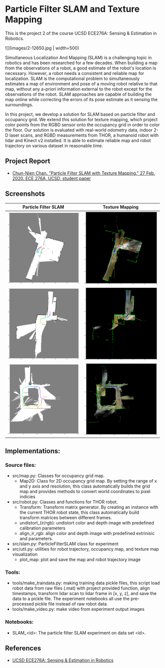 # Particle Filter SLAM and Texture Mapping
This is the project 2 of the course UCSD ECE276A: Sensing & Estimation in Robotics.

![](images/2-12650.jpg | width=500)

Simultaneous Localization And Mapping (SLAM) is a challenging topic in robotics and has been researched for a few decades. When building a map from the observations of a robot, a good estimate of the robot's location is necessary. However, a robot needs a consistent and reliable map for localization. SLAM is the computational problem to simultaneously estimates a map of environment and pose of a moving robot relative to that map, without any a-priori information external to the robot except for the observations of the robot. SLAM approaches are capable of building the map online while correcting the errors of its pose estimate as it sensing the surroundings.

In this project, we develop a solution for SLAM based on particle filter and occupancy grid. We extend this solution for texture mapping, which project color points from the RGBD sensor onto the occupancy grid in order to color the floor. Our solution is evaluated with real-world odometry data, indoor 2-D laser scans, and RGBD measurements from THOR, a humanoid robot with lidar and Kinect v2 installed. It is able to estimate reliable map and robot trajectory on various dataset in reasonable time.


## Project Report

* [Chun-Nien Chan. "Particle Filter SLAM with Texture Mapping." 27 Feb. 2020. ECE 276A, UCSD, student paper](report/particle_filter_slam.pdf)

## Screenshots

Particle Filter SLAM | Texture Mapping
--------------------|---------------------
![](images/0-12000.jpg)|![](images/0c-12000.jpg)
![](images/3-12350.jpg)|![](images/3c-12350.jpg)
![](images/4-28200.jpg)|![](images/4c-28200.jpg)

## Implementations:
### Source files:
- src/map.py: Classes for occupancy grid map.
    - Map2D: Class for 2D occupancy grid map. By setting the range of x and y axis and resolution, this class automatically
    builds the grid map and provides methods to convert world coordinates to pixel indicies
- src/robot.py: Classes and functions for THOR robot.
    - Transform: Transform matrix generator. By creating an instance with the current THOR robot state, this class automatically build transform matrices between different frames.
    - undistort_(ir/rgb): undistort color and depth image with predefined calibration parameters
    - align_ir_rgb: align color and depth image with predefined extrinisic and parameters.
- src/slam.py: ParticleFilterSLAM class for experiment
- src/util.py: utilities for robot trajectory, occupancy map, and texture map visualization
    - plot_map: plot and save the map and robot trajectory image

### Tools:
- tools/make_traindata.py: making training data pickle files, this script load robot data from raw files (.mat) with project provided function, align timestamps, transform lidar scan to lidar frame in [x, y, z], and save the data to a pickle file. The experiment notebooks all use the pre-processed pickle file instead of raw robot data.
- tools/make_video.py: make video from experiment output images

### Notebooks:
- SLAM_\<id>: The particle filter SLAM experiment on data set \<id>.

## References
* [UCSD ECE276A: Sensing & Estimation in Robotics](https://natanaso.github.io/ece276a/)
